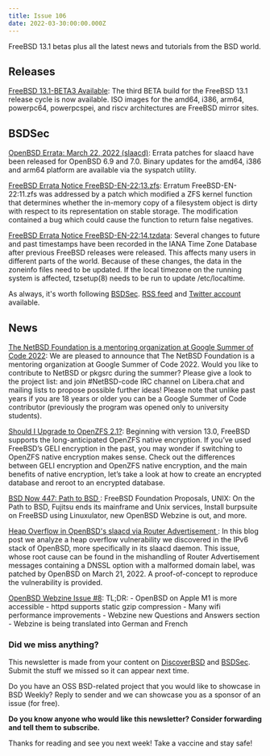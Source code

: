 ```yaml
---
title: Issue 106
date: 2022-03-30:00:00.000Z
---
```


FreeBSD 13.1 betas plus all the latest news and tutorials from the BSD world.

<!-- more -->

## Releases

[FreeBSD 13.1-BETA3 Available](https://www.freebsd.org/news/newsflash/#2022-03-24:1?utm_source=bsdweekly): The third BETA build for the FreeBSD 13.1 release cycle is now available. ISO images for the amd64, i386, arm64, powerpc64, powerpcspei, and riscv architectures are FreeBSD mirror sites.

## BSDSec

[OpenBSD Errata: March 22, 2022 (slaacd)](https://bsdsec.net/articles/openbsd-errata-march-22-2022-slaacd?utm_source=bsdweekly): Errata patches for slaacd have been released for OpenBSD 6.9 and 7.0. Binary updates for the amd64, i386 and arm64 platform are available via the syspatch utility.

[FreeBSD Errata Notice FreeBSD-EN-22:13.zfs](https://bsdsec.net/articles/freebsd-errata-notice-freebsd-en-22-13-zfs?utm_source=bsdweekly): Erratum FreeBSD-EN-22:11.zfs was addressed by a patch which modified a ZFS kernel function that determines whether the in-memory copy of a filesystem object is dirty with respect to its representation on stable storage. The modification contained a bug which could cause the function to return false negatives.

[FreeBSD Errata Notice FreeBSD-EN-22:14.tzdata](https://bsdsec.net/articles/freebsd-errata-notice-freebsd-en-22-14-tzdata?utm_source=bsdweekly): Several changes to future and past timestamps have been recorded in the IANA Time Zone Database after previous FreeBSD releases were released. This affects many users in different parts of the world. Because of these changes, the data in the zoneinfo files need to be updated. If the local timezone on the running system is affected, tzsetup(8) needs to be run to update /etc/localtime.

As always, it's worth following [BSDSec](https://bsdsec.net). [RSS feed](https://bsdsec.net/articles.atom) and [Twitter account](https://twitter.com/bsdsec) available.

## News

[The NetBSD Foundation is a mentoring organization at Google Summer of Code 2022](https://bsdsec.net/articles/the-netbsd-foundation-is-a-mentoring-organization-at-google-summer-of-code-2022?utm_source=bsdweekly): We are pleased to announce that The NetBSD Foundation is a mentoring organization at Google Summer of Code 2022. Would you like to contribute to NetBSD or pkgsrc during the summer? Please give a look to the project list: and join #NetBSD-code IRC channel on Libera.chat and mailing lists to propose possible further ideas! Please note that unlike past years if you are 18 years or older you can be a Google Summer of Code contributor (previously the program was opened only to university students).

[Should I Upgrade to OpenZFS 2.1?](https://klarasystems.com/articles/should-i-upgrade-to-openzfs-2-1/?utm_source=bsdweekly): Beginning with version 13.0, FreeBSD supports the long-anticipated OpenZFS native encryption. If you’ve used FreeBSD’s GELI encryption in the past, you may wonder if switching to OpenZFS native encryption makes sense. Check out the differences between GELI encryption and OpenZFS native encryption, and the main benefits of native encryption, let’s take a look at how to create an encrypted database and reroot to an encrypted database.

[BSD Now 447: Path to BSD ](https://www.bsdnow.tv/447?utm_source=bsdweekly): FreeBSD Foundation Proposals, UNIX: On the Path to BSD, Fujitsu ends its mainframe and Unix services, Install burpsuite on FreeBSD using Linuxulator, new OpenBSD Webzine is out, and more.

[Heap Overflow in OpenBSD's slaacd via Router Advertisement ](https://blog.quarkslab.com/heap-overflow-in-openbsds-slaacd-via-router-advertisement.html?utm_source=bsdweekly): In this blog post we analyze a heap overflow vulnerability we discovered in the IPv6 stack of OpenBSD, more specifically in its slaacd daemon. This issue, whose root cause can be found in the mishandling of Router Advertisement messages containing a DNSSL option with a malformed domain label, was patched by OpenBSD on March 21, 2022. A proof-of-concept to reproduce the vulnerability is provided.

[OpenBSD Webzine Issue #8](https://webzine.puffy.cafe/issue-8.html?utm_source=bsdweekly): TL;DR: - OpenBSD on Apple M1 is more accessible - httpd supports static gzip compression - Many wifi performance improvements - Webzine new Questions and Answers section - Webzine is being translated into German and French

### Did we miss anything?

This newsletter is made from your content on [DiscoverBSD](https://discoverbsd.com) and [BSDSec](https://bsdsec.net). Submit the stuff we missed so it can appear next time.

Do you have an OSS BSD-related project that you would like to showcase in BSD Weekly? Reply to sender and we can showcase you as a sponsor of an issue (for free).

**Do you know anyone who would like this newsletter? Consider forwarding and tell them to subscribe.**

Thanks for reading and see you next week! Take a vaccine and stay safe!
